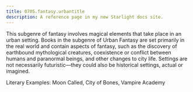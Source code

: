 ```yaml
---
title: 0705.fantasy.urbantitle
description: A reference page in my new Starlight docs site.
---
```

This subgenre of fantasy involves magical elements that take place in an urban setting. 
Books in the subgenre of Urban Fantasy are set primarily in the real world 
and contain aspects of fantasy, 
such as the discovery of earthbound mythological creatures, 
coexistence or conflict between humans and paranormal beings, 
and other changes to city life. 
Settings are not necessarily futuristic—they could also be historical settings, 
actual or imagined. 

Literary Examples: Moon Called, City of Bones, Vampire Academy
